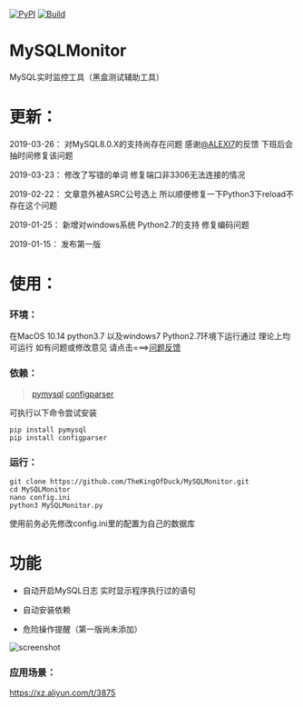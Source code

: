 [![PyPI](https://img.shields.io/badge/Python-All-blue.svg)]()
[![Build](https://img.shields.io/badge/Supported_OS-All-orange.svg)]()

# MySQLMonitor
MySQL实时监控工具（黑盒测试辅助工具）

# 更新：



2019-03-26：
  对MySQL8.0.X的支持尚存在问题 感谢[@ALEXI7](https://github.com/ALEXI7)的反馈 下班后会抽时间修复该问题

2019-03-23：
  修改了写错的单词 修复端口非3306无法连接的情况
  
  

2019-02-22：
  文章意外被ASRC公号选上
  所以顺便修复一下Python3下reload不存在这个问题

2019-01-25：
  新增对windows系统 Python2.7的支持
  修复编码问题
  
2019-01-15：
  发布第一版


# 使用：

### 环境：
在MacOS 10.14 python3.7 以及windows7 Python2.7环境下运行通过 
理论上均可运行 如有问题或修改意见 请点击===>[问题反馈](https://github.com/TheKingOfDuck/MySQLMonitor/issues)

### 依赖：


> [pymysql](https://github.com/PyMySQL/PyMySQL)
> [configparser](https://docs.python.org/3/library/configparser.html)

可执行以下命令尝试安装

```
pip install pymysql
pip install configparser
```

### 运行：

```
git clone https://github.com/TheKingOfDuck/MySQLMonitor.git
cd MySQLMonitor
nano config.ini
python3 MySQLMonitor.py
```

使用前务必先修改config.ini里的配置为自己的数据库

# 功能

* 自动开启MySQL日志 实时显示程序执行过的语句

* 自动安装依赖

* 危险操作提醒（第一版尚未添加）

![screenshot](https://github.com/TheKingOfDuck/MySQLMonitor/blob/master/screenshot.png)

### 应用场景：

https://xz.aliyun.com/t/3875
        



